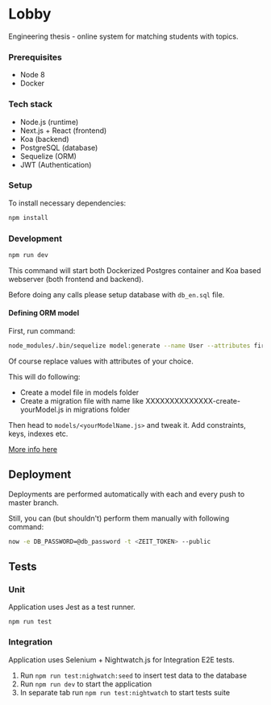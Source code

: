 # Lobby

Engineering thesis - online system for matching students with topics.

### Prerequisites

* Node 8
* Docker

### Tech stack

* Node.js (runtime)
* Next.js + React (frontend)
* Koa (backend)
* PostgreSQL (database)
* Sequelize (ORM)
* JWT (Authentication)

### Setup

To install necessary dependencies:

```bash
npm install
```

### Development

```bash
npm run dev
```

This command will start both Dockerized Postgres container and Koa based
webserver (both frontend and backend).

Before doing any calls please setup database with `db_en.sql` file.

#### Defining ORM model

First, run command:

```bash
node_modules/.bin/sequelize model:generate --name User --attributes firstName:string,lastName:string,email:string
```

Of course replace values with attributes of your choice.

This will do following:

* Create a model file in models folder
* Create a migration file with name like XXXXXXXXXXXXXX-create-yourModel.js in
  migrations folder

Then head to `models/<yourModelName.js>` and tweak it. Add constraints, keys,
indexes etc.

[More info here](http://docs.sequelizejs.com/manual/tutorial/models-definition.html)

## Deployment

Deployments are performed automatically with each and every push to master
branch.

Still, you can (but shouldn't) perform them manually with following command:

```bash
now -e DB_PASSWORD=@db_password -t <ZEIT_TOKEN> --public
```

## Tests
### Unit 
Application uses Jest as a test runner.

`npm run test`

### Integration
Application uses Selenium + Nightwatch.js for Integration E2E tests.

1. Run `npm run test:nighwatch:seed` to insert test data to the database
2. Run `npm run dev` to start the application
3. In separate tab run `npm run test:nightwatch` to start tests suite
